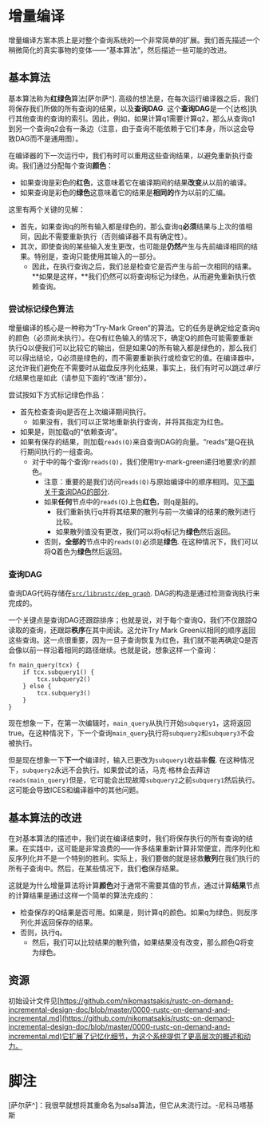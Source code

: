 # 增量编译

增量编译方案本质上是对整个查询系统的一个非常简单的扩展。我们首先描述一个稍微简化的真实事物的变体——“基本算法”，然后描述一些可能的改进。

## 基本算法

基本算法称为**红绿色**算法[萨尔萨^]. 高级的想法是，在每次运行编译器之后，我们将保存我们所做的所有查询的结果，以及**查询DAG**. 这个**查询DAG**是一个[达格]执行其他查询的查询的索引。因此，例如，如果计算q1需要计算q2，那么从查询q1到另一个查询q2会有一条边（注意，由于查询不能依赖于它们本身，所以这会导致DAG而不是通用图）。

[dag]: https://en.wikipedia.org/wiki/Directed_acyclic_graph

在编译器的下一次运行中，我们有时可以重用这些查询结果，以避免重新执行查询。我们通过分配每个查询**颜色**：

-   如果查询是彩色的**红色**，这意味着它在编译期间的结果**改变**从以前的编译。
-   如果查询是彩色的**绿色**这意味着它的结果是**相同的**作为以前的汇编。

这里有两个关键的见解：

-   首先，如果查询q的所有输入都是绿色的，那么查询q**必须**结果与上次的值相同，因此不需要重新执行（否则编译器不具有确定性）。
-   其次，即使查询的某些输入发生更改，也可能是**仍然**产生与先前编译相同的结果。特别是，查询只能使用其输入的一部分。
    -   因此，在执行查询之后，我们总是检查它是否产生与前一次相同的结果。**如果是这样，**我们仍然可以将查询标记为绿色，从而避免重新执行依赖查询。

### 尝试标记绿色算法

增量编译的核心是一种称为“Try-Mark Green”的算法。它的任务是确定给定查询q的颜色（必须尚未执行）。在Q有红色输入的情况下，确定Q的颜色可能需要重新执行Q以便我们可以比较它的输出，但是如果Q的所有输入都是绿色的，那么我们可以得出结论，Q必须是绿色的，而不需要重新执行或检查它的值。在编译器中，这允许我们避免在不需要时从磁盘反序列化结果，事实上，我们有时可以跳过*串行化*结果也是如此（请参见下面的“改进”部分）。

尝试按如下方式标记绿色作品：

-   首先检查查询q是否在上次编译期间执行。
    -   如果没有，我们可以正常地重新执行查询，并将其指定为红色。
-   如果是，则加载q的“依赖查询”。
-   如果有保存的结果，则加载`reads(Q)`来自查询DAG的向量。“reads”是Q在执行期间执行的一组查询。
    -   对于中的每个查询r`reads(Q)`，我们使用try-mark-green递归地要求r的颜色。
        -   注意：重要的是我们访问`reads(Q)`与原始编译中的顺序相同。见[下面关于查询DAG的部分](#dag).
        -   如果**任何**节点中的`reads(Q)`上色**红色**，则q是脏的。
            -   我们重新执行q并将其结果的散列与前一次编译的结果的散列进行比较。
            -   如果散列值没有更改，我们可以将q标记为**绿色**然后返回。
        -   否则，**全部的**节点中的`reads(Q)`必须是**绿色**. 在这种情况下，我们可以将Q着色为**绿色**然后返回。

<a name="dag"></a>

### 查询DAG

查询DAG代码存储在[`src/librustc/dep_graph`][dep_graph]. DAG的构造是通过检测查询执行来完成的。

一个关键点是查询DAG还跟踪排序；也就是说，对于每个查询Q，我们不仅跟踪Q读取的查询，还跟踪**秩序**在其中阅读。这允许Try Mark Green以相同的顺序返回这些查询。这一点很重要，因为一旦子查询恢复为红色，我们就不能再确定Q是否会像以前一样沿着相同的路径继续。也就是说，想象这样一个查询：

```rust,ignore
fn main_query(tcx) {
    if tcx.subquery1() {
        tcx.subquery2()
    } else {
        tcx.subquery3()
    }
}
```

现在想象一下，在第一次编辑时，`main_query`从执行开始`subquery1`，这将返回true。在这种情况下，下一个查询`main_query`执行将`subquery2`和`subquery3`不会被执行。

但是现在想象一下**下一个**编译时，输入已更改为`subquery1`收益率**假**. 在这种情况下，`subquery2`永远不会执行。如果尝试的话，马克·格林会去拜访`reads(main_query)`但是，它可能会出现故障`subquery2`之前`subquery1`然后执行。这可能会导致ICES和编译器中的其他问题。

[dep_graph]: https://github.com/rust-lang/rust/tree/master/src/librustc/dep_graph

## 基本算法的改进

在对基本算法的描述中，我们说在编译结束时，我们将保存执行的所有查询的结果。在实践中，这可能是非常浪费的——许多结果重新计算非常便宜，而序列化和反序列化并不是一个特别的胜利。实际上，我们要做的就是拯救**散列**在我们执行的所有子查询中。然后，在某些情况下，我们**也**保存结果。

这就是为什么增量算法将计算**颜色**对于通常不需要其值的节点，通过计算**结果**节点的计算结果是通过这样一个简单的算法完成的：

-   检查保存的Q结果是否可用。如果是，则计算q的颜色。如果q为绿色，则反序列化并返回保存的结果。
-   否则，执行q。
    -   然后，我们可以比较结果的散列值，如果结果没有改变，那么颜色Q将变为绿色。

## 资源

初始设计文件见[https://github.com/nikomastsakis/rustc-on-demand-incremental-design-doc/blob/master/0000-rustc-on-demand-and-incremental.md](https://github.com/nikomatsakis/rustc-on-demand-incremental-design-doc/blob/master/0000-rustc-on-demand-and-incremental.md)它扩展了记忆化细节，为这个系统提供了更高层次的概述和动力。

# 脚注

[萨尔萨^]：我很早就想将其重命名为salsa算法，但它从未流行过。-尼科马塔基斯
